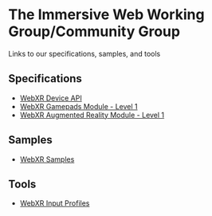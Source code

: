The Immersive Web Working Group/Community Group
=================================================

Links to our specifications, samples, and tools

Specifications
--------------
  - [WebXR Device API](https://immersive-web.github.io/webxr/)
  - [WebXR Gamepads Module - Level 1](https://immersive-web.github.io/webxr-gamepads-module/)
  - [WebXR Augmented Reality Module - Level 1](https://immersive-web.github.io/webxr-ar-module/)

Samples
-------
  - [WebXR Samples](https://immersive-web.github.io/webxr-samples/)

Tools
-----
  - [WebXR Input Profiles](https://immersive-web.github.io/webxr-input-profiles/)